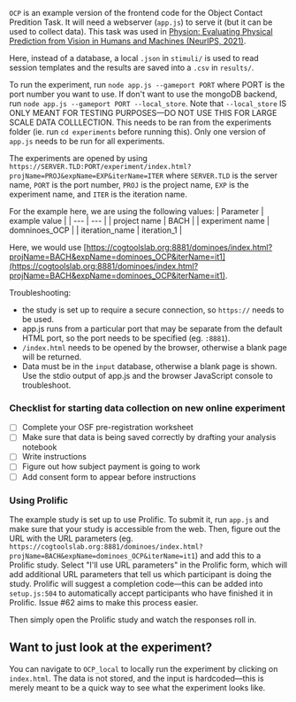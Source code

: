 `OCP` is an example version of the frontend code for the Object Contact Predition Task. It will need a webserver (`app.js`) to serve it (but it can be used to collect data). This task was used in [Physion: Evaluating Physical Prediction from Vision in Humans and Machines (NeurIPS, 2021)](https://datasets-benchmarks-proceedings.neurips.cc/paper/2021/hash/d09bf41544a3365a46c9077ebb5e35c3-Abstract-round1.html).

Here, instead of a database, a local `.json` in `stimuli/` is used to read session templates and the results are saved into a `.csv` in `results/`.

To run the experiment, run `node app.js --gameport PORT` where PORT is the port number you want to use. If don't want to use the mongoDB backend, run `node app.js --gameport PORT --local_store`. 
Note that `--local_store` IS ONLY MEANT FOR TESTING PURPOSES—DO NOT USE THIS FOR LARGE SCALE DATA COLLLECTION.
This needs to be ran from the experiments folder (ie. run `cd experiments` before running this).
Only one version of `app.js` needs to be run for all experiments.

The experiments are opened by using `https://SERVER.TLD:PORT/experiment/index.html?projName=PROJ&expName=EXP&iterName=ITER` where `SERVER.TLD` is the server name, `PORT` is the port number, `PROJ` is the project name, `EXP` is the experiment name, and `ITER` is the iteration name.

For the example here, we are using the following values:
| Parameter | example value |
| --- | --- |
| project name | BACH |
| experiment name | domninoes_OCP |
| iteration_name | iteration_1 |

Here, we would use [https://cogtoolslab.org:8881/dominoes/index.html?projName=BACH&expName=dominoes_OCP&iterName=it1](https://cogtoolslab.org:8881/dominoes/index.html?projName=BACH&expName=dominoes_OCP&iterName=it1).

Troubleshooting:

- the study is set up to require a secure connection, so `https://` needs to be used.
- app.js runs from a particular port that may be separate from the default HTML port, so the port needs to be specified (eg. `:8881`).
- `/index.html` needs to be opened by the browser, otherwise a blank page will be returned.
- Data must be in the `input` database, otherwise a blank page is shown. Use the stdio output of app.js and the browser JavaScript console to troubleshoot.

### Checklist for starting data collection on new online experiment
- [ ] Complete your OSF pre-registration worksheet
- [ ] Make sure that data is being saved correctly by drafting your analysis notebook
- [ ] Write instructions
- [ ] Figure out how subject payment is going to work
- [ ] Add consent form to appear before instructions

<!-- #### Using Amazon Mechanical Turk?
- Configure HIT settings using nosub: https://github.com/longouyang/nosub
- Test task out in MTurk Sandbox -->

### Using Prolific
The example study is set up to use Prolific. To submit it, run `app.js` and make sure that your study is accessible from the web.
Then, figure out the URL with the URL parameters (eg. `https://cogtoolslab.org:8881/dominoes/index.html?projName=BACH&expName=dominoes_OCP&iterName=it1`) and add this to a Prolific study.
Select "I'll use URL parameters" in the Prolific form, which will add additional URL parameters that tell us which participant is doing the study.
Prolific will suggest a completion code—this can be added into `setup.js:504` to automatically accept participants who have finished it in Prolific. 
Issue #62 aims to make this process easier.

Then simply open the Prolific study and watch the responses roll in.


## Want to just look at the experiment? 
You can navigate to `OCP_local` to locally run the experiment by clicking on `index.html`. The data is not stored, and the input is hardcoded—this is merely meant to be a quick way to see what the experiment looks like.

<!-- # How to build an experiment (Client Side)

By now, you should have:

- Uploaded stimuli where they need to be
- Saved all the trial data to a database somewhere

For the purposes of this tutorial, let's imagine that in your experiment, someone sees an image and either clicks a button that says "Red" if the image looks red, or "Blue" if the image looks blue. You should have all of that session templates saved somewhere, where - for each trial, you have the url of the image, and the true answer (whether it looks "Red" or "Blue").

## URL Structure

You can access different experiments based on the url structure. At a high level, the URL structure looks like:

```
<server_name>.com/<port number>:<experiment_folder>/index.html?projName=<PROJECT NAME>&expName=<EXPERIMENT NAME>&iterName=<ITERATION NAME>
```

The `projName`, `expName` and `iterName` are variables that will be used to retrieve your session template from MongoDB, and should correspond to the
database, collection name, and iteration name where that information is stored.

For example, let's say my project is titled: `color_study`. The specific experiment name I'm running is `color_estimate_natural_scenes`, and it's the
third iteration, so the iteration name is `v3`. On MongoDB, there should be a database called `color_study` with a collection titled `color_estimate_natural_scenes`. In that collection should be all the sessions you would like to serve (filtered by iteration name).

You should have your client side code set up in a folder titled `color_estimate` and an `index.html` file in that folder. Let's say you're running your experiment at colorlab.org on port 8888 - the url you would enter should be:

```
colorlab.org:8888/index.html?projName=color_study&expName=color_estimate_natural_scenes&iterName=v3
```

## Client side code

So you have a folder for your experiment, titled appropriately. Inside that folder you have an `index.html` file. That could be a very bare bones file (like the one in the `OCP` example. At a high level, it is your responsibility when writing the client side code to take in the experiment config / metadata and build your experiment from that. In the `OCP` example, the way this works is as follows:

There is a `setup.js` file in the `js` folder. `setup.js` is responsible for making a request for the session template and building a jsPsych timeline from that. Some key utility functions / code that you might want to keep around:

1. The URL params (lines: 1 - 11). If you want to add in URL parameters of your own, you can do that there.
2. The function `logTrialToDB` -- this takes in a dictionary and logs it to a database collection (with the same title as the location where the input stimulus is stored)
3. The function `launchExperiment` on line 45. This experiment makes the actual request to the server to fetch your experiment trials.

To actually build and run your experiment, you'll want to modify the function `buildAndRunExperiment` on line 75. Here you'll have access to the
session templates that you stored on MongoDB. If you have a jsPsych experiment, this is where you'll build your experiment timeline and launch it.
Make sure that each trial you add in has an `on_finish` function attached to it that calls `logTrialToDB`, otherwise you won't actually save any information. -->
